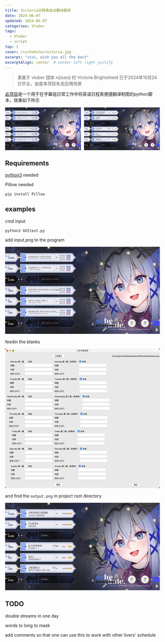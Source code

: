 ```yaml
---
title: Victoria日程表自动翻译脚本 
date: 2024-06-07
updated: 2024-06-07
categories: Vtuber
tags:
  - Vtuber
  - script
top: 1
cover: /vschedule/victoria.jpg
excerpt: "vivi, wish you all the best"
excerptAlign: center  # center left right justify
---
```


> 隶属于 vtuber 团体 nijisanji 的 Victoria Brightshield 已于2024年10月24日毕业，由是本项目失去应用场景

[此项目](https://github.com/Hanasas/auto_Vivi_schedule)是一个用于在字幕组日常工作中将英语日程表便捷翻译制图的python脚本，效果如下所示

<div style="display: flex; gap: 10px;">
  <img src="/vschedule/input.png" width="49%">
  <img src="/vschedule/output.png" width="49%">
</div>

## Requirements

[python3](https://www.python.org/downloads/) needed

Pillow needed

```
pip install Pillow
```

## examples

cmd input

```
python3 GUItest.py
```

add input.png to the program

<img src="/vschedule/input.png">

feedin the blanks

<img src="/vschedule/blanks.png">

and find the `output.png` in project root directory

<img src="/vschedule/output.png">

## TODO

double streams in one day

words to long to mask

add comments so that one can use this to work with other livers' schedule
